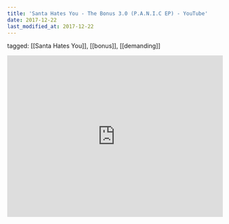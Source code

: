 ```yaml
---
title: 'Santa Hates You - The Bonus 3.0 (P.A.N.I.C EP) - YouTube'
date: 2017-12-22
last_modified_at: 2017-12-22
---
```

tagged: [[Santa Hates You]], [[bonus]], [[demanding]]
<iframe allow="accelerometer; autoplay; clipboard-write; encrypted-media; gyroscope; picture-in-picture" allowfullscreen="" frameborder="0" height="375" id="youtube_iframe" src="https://www.youtube.com/embed/7der_AfzC_0?feature=oembed&amp;enablejsapi=1&amp;origin=https://safe.txmblr.com&amp;wmode=opaque" width="500"></iframe>